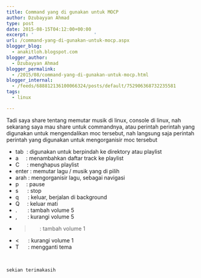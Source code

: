 ```yaml
---
title: Command yang di gunakan untuk MOCP
author: Dzubayyan Ahmad
type: post
date: 2015-08-15T04:12:00+00:00
excerpt: '						'
url: /command-yang-di-gunakan-untuk-mocp.aspx
blogger_blog:
  - anakitloh.blogspot.com
blogger_author:
  - Dzubayyan Ahmad
blogger_permalink:
  - /2015/08/command-yang-di-gunakan-untuk-mocp.html
blogger_internal:
  - /feeds/688812136100066324/posts/default/752906368732235581
tags:
  - linux

---
```

Tadi saya share tentang memutar musik di linux, console di linux, nah sekarang saya mau share untuk commandnya, atau perintah perintah yang digunakan untuk mengendalikan moc tersebut, nah langsung saja perintah perintah yang digunakan untuk mengorganisir moc tersebut

  * tab  : digunakan untuk berpindah ke direktory atau playlist
  * a     : menambahkan daftar track ke playlist
  * C     : menghapus playlist
  * enter : memutar lagu / musik yang di pilih
  * arah : mengorganisir lagu, sebagai navigasi
  * p     : pause
  * s      : stop
  * q      : keluar, berjalan di background
  * Q     : keluar mati
  * .       : tambah volume 5
  * ,       : kurangi volume 5
  * >      : tambah volume 1
  * <      : kurangi volume 1
  * T      : mengganti tema

&nbsp;

    sekian terimakasih